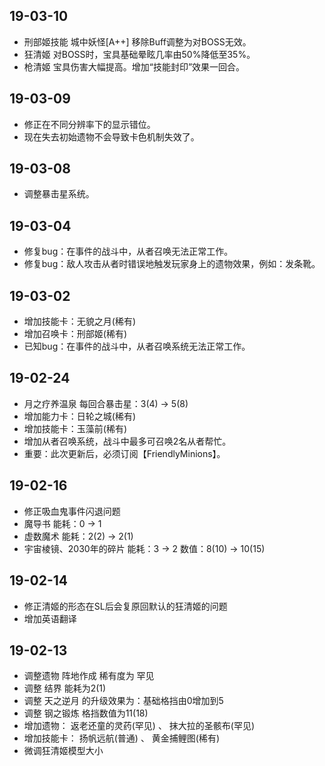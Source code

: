 ## 19-03-10  
* 刑部姬技能 城中妖怪[A++] 移除Buff调整为对BOSS无效。
* 狂清姬 对BOSS时，宝具基础晕眩几率由50%降低至35%。
* 枪清姬 宝具伤害大幅提高。增加“技能封印”效果一回合。
## 19-03-09  
* 修正在不同分辨率下的显示错位。
* 现在失去初始遗物不会导致卡色机制失效了。
## 19-03-08  
* 调整暴击星系统。
## 19-03-04  
* 修复bug：在事件的战斗中，从者召唤无法正常工作。
* 修复bug：敌人攻击从者时错误地触发玩家身上的遗物效果，例如：发条靴。
## 19-03-02  
* 增加技能卡：无貌之月(稀有)
* 增加召唤卡：刑部姬(稀有)
* 已知bug：在事件的战斗中，从者召唤系统无法正常工作。
## 19-02-24  
* 月之疗养温泉 每回合暴击星：3(4) → 5(8)
* 增加能力卡：日轮之城(稀有)
* 增加技能卡：玉藻前(稀有)
* 增加从者召唤系统，战斗中最多可召唤2名从者帮忙。
* 重要：此次更新后，必须订阅【FriendlyMinions】。
## 19-02-16  
* 修正吸血鬼事件闪退问题
* 魔导书 能耗：0 → 1
* 虚数魔术 能耗：2(2) → 2(1)
* 宇宙棱镜、2030年的碎片 能耗：3 → 2 数值：8(10) → 10(15)
## 19-02-14  
* 修正清姬的形态在SL后会复原回默认的狂清姬的问题
* 增加英语翻译
## 19-02-13  
* 调整遗物 阵地作成 稀有度为 罕见
* 调整 结界 能耗为2(1)
* 调整 天之逆月 的升级效果为：基础格挡由0增加到5
* 调整 钢之锻炼 格挡数值为11(18)
* 增加遗物： 返老还童的灵药(罕见) 、 抹大拉的圣骸布(罕见)
* 增加技能卡： 扬帆远航(普通) 、 黄金捕鲤图(稀有)
* 微调狂清姬模型大小